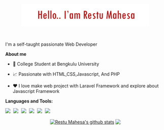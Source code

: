 <p align="center"><a href="https://github.com/restumahesa26"><img width="80%" src="./assets/gh-readme-header-1.png" /></a></p>

<br />

I'm a self-taught passionate Web Developer 

**About me**

- 💼 College Student at Bengkulu University

- 📈 Passionate with HTML,CSS,Javascript, And PHP

- ❤️ I love make web project with Laravel Framework and explore about Javascript Framework 

**Languages and Tools:** 

<span style="margin-right: 5px;"><img width="40px" src="https://user-images.githubusercontent.com/58359912/132942192-d47f2c04-6cf4-4efb-8db0-da484ad1effe.png" /></span>
<span style="margin-right: 5px;"><img width="30px" src="https://user-images.githubusercontent.com/58359912/132942378-f0bd99ca-3103-49ae-9f43-9f33ed3a9ca9.png" /></span>
<span style="margin-right: 5px;"><img width="35px" src="https://user-images.githubusercontent.com/58359912/132942416-bf052e0e-3950-40c9-9e05-1d59ff54583f.png" /></span>
<span style="margin-right: 5px;"><img width="40px" src="https://user-images.githubusercontent.com/58359912/132942435-6edee8fd-4fd3-4a13-9c3f-a91739d547ad.png" /></span>
<span style="margin-right: 5px;"><img width="40px" src="https://user-images.githubusercontent.com/58359912/132942457-8a2821fb-1ccb-4389-a189-5757c2314541.png" /></span>
<span style="margin-right: 5px;"><img width="40px" src="https://user-images.githubusercontent.com/58359912/132942482-8ad7c777-b5c9-4635-ba15-63fbbcbddc0b.png" /></span>


<p align="center"> <a href="https://github.com/restumahesa26/github-readme-stats"><img align="center" src="https://github-readme-stats.vercel.app/api?username=restumahesa26&show_icons=true&include_all_commits=true&theme=buefy&hide_border=true" alt="Restu Mahesa's github stats" /></a> <a href="https://github.com/restumahesa26/github-readme-stats"><img align="center" src="https://github-readme-stats.vercel.app/api/top-langs/?username=restumahesa26&layout=compact&theme=buefy&hide_border=true" /></a> </p>
 
